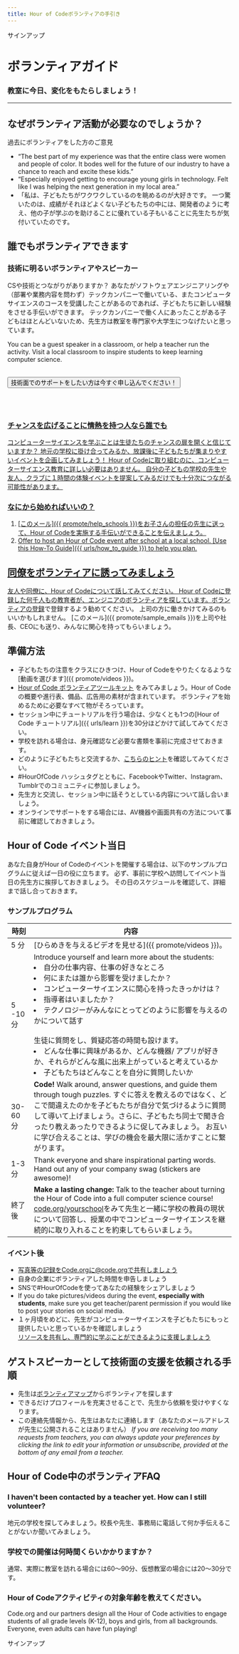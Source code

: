 ```yaml
---
title: Hour of Codeボランティアの手引き
---
```


サインアップ

# ボランティアガイド
### 教室に今日、変化をもたらしましょう！

***

## なぜボランティア活動が必要なのでしょうか？
過去にボランティアをした方のご意見

- “The best part of my experience was that the entire class were women and people of color. It bodes well for the future of our industry to have a chance to reach and excite these kids.”
- “Especially enjoyed getting to encourage young girls in technology. Felt like I was helping the next generation in my local area.”
- 「私は、子どもたちがワクワクしているのを眺めるのが大好きです。 一つ驚いたのは、成績がそれほどよくない子どもたちの中には、開発者のように考え、他の子が学ぶのを助けることに優れている子もいることに先生たちが気付いていたのです。

## 誰でもボランティアできます
### 技術に明るいボランティアやスピーカー
CSや技術とつながりがありますか？ あなたがソフトウェアエンジニアリングや（部署や業務内容を問わず）テックカンパニーで働いている、またコンピュータサイエンスのコースを受講したことがあるのであれば、子どもたちに新しい経験をさせる手伝いができます。 テックカンパニーで働く人にあったことがある子どもはほとんどいないため、先生方は教室を専門家や大学生につなげたいと思っています。

You can be a guest speaker in a classroom, or help a teacher run the activity. Visit a local classroom to inspire students to keep learning computer science.
<br>
<br>

<a href="https://code.org/volunteer"><button>技術面でのサポートをしたい方は今すぐ申し込んでください！</button>

<br>
<br>

### チャンスを広げることに情熱を持つ人なら誰でも
コンピューターサイエンスを学ぶことは生徒たちのチャンスの扉を開くと信じていますか？ 地元の学校に掛け合ってみるか、放課後に子どもたちが集まりやすいイベントを企画してみましょう！ Hour of Codeに取り組むのに、コンピューターサイエンス教育に詳しい必要はありません。 自分の子どもの学校の先生や友人、クラブに１時間の体験イベントを提案してみるだけでも十分次につながる可能性があります。

### なにから始めればいいの？

1. [このメール]({{ promote/help_schools }})をお子さんの担任の先生に送って、Hour of Codeを実施する手伝いができることを伝えましょう。
2. Offer to host an Hour of Code event after school at a local school. [Use this How-To Guide]({{ urls/how_to_guide }}) to help you plan.

## 同僚をボランティアに誘ってみましょう
友人や同僚に、Hour of Codeについて話してみてください。 Hour of Codeに登録した何千人もの教育者が、エンジニアのボランティアを探しています。[ボランティアの登録](https://code.org/volunteer/engineer)で登録するよう勧めてください。 上司の方に働きかけてみるのもいいかもしれません。 [このメール]({{ promote/sample_emails }})を上司や社長、CEOにも送り、みんなに関心を持ってもらいましょう。

## 準備方法
- 子どもたちの注意をクラスにひきつけ、Hour of Codeをやりたくなるような[動画を選びます]({{ promote/videos }})。
- [Hour of Code ボランティアツールキット](/files/hoc-volunteer-toolkit.pdf) をみてみましょう。Hour of Codeの概要や進行表、備品、広告用の素材が含まれています。 ボランティアを始めるために必要なすべて物がそろっています。
- セッション中にチュートリアルを行う場合は、少なくとも1つの[Hour of Code チュートリアル]({{ urls/learn }})を30分ほどかけて試してみてください。
- 学校を訪れる場合は、身元確認など必要な書類を事前に完成させておきます。
- どのように子どもたちと交流するか、[こちらのヒント](https://code.org/files/CSTT_Volunteers.pdf)を確認してみてください。
- #HourOfCode ハッシュタグとともに、FacebookやTwitter、Instagram、Tumblrでのコミュニティに参加しましょう。
- 先生方と交流し、セッション中に話そうとしている内容について話し合いましょう。
- オンラインでサポートをする場合には、AV機器や画面共有の方法について事前に確認しておきましょう。

## Hour of Code イベント当日
あなた自身がHour of Codeのイベントを開催する場合は、以下のサンプルプログラムに従えば一日の役に立ちます。 必ず、事前に学校へ訪問してイベント当日の先生方に挨拶しておきましょう。 その日のスケジュールを確認して、詳細まで話し合っておきます。

### サンプルプログラム

| 時刻     | 内容                                                                                                                                                                                                                                                                                                        |
| ------ | --------------------------------------------------------------------------------------------------------------------------------------------------------------------------------------------------------------------------------------------------------------------------------------------------------- |
| 5 分    | [ひらめきを与えるビデオを見せる]({{ promote/videos }})。                                                                                                                                                                                                                                                                  |
| 5 -10分 | Introduce yourself and learn more about the students: </ul><li>自分の仕事内容、仕事の好きなところ</li><li>何にまたは誰から影響を受けましたか？</li><li>コンピューターサイエンスに関心を持ったきっかけは？</li><li>指導者はいましたか？</li><li>テクノロジーがみんなにとってどのように影響を与えるのかについて話す</li><br>生徒に質問をし、質疑応答の時間も設けます。</br> <li> どんな仕事に興味があるか、どんな機器/ アプリが好きか、それらがどんな風に出来上がっていると考えているか </li><li> 子どもたちはどんなことを自分に質問したいか</ul> |
| 30-60分 | **Code!** Walk around, answer questions, and guide them through tough puzzles. すぐに答えを教えるのではなく、どこで間違えたのかを子どもたちが自分で気づけるように質問して導いて上げましょう。さらに、子どもたち同士で聞き合ったり教えあったりできるように促してみましょう。 お互いに学び合えることは、学びの機会を最大限に活かすことに繋がります。                                                                                         |
| 1-3分   | Thank everyone and share inspirational parting words. Hand out any of your company swag (stickers are awesome)!                                                                                                                                                                                           |
| 終了後    | **Make a lasting change:** Talk to the teacher about turning the Hour of Code into a full computer science course! [code.org/yourschool](https://code.org/yourschool)をみて先生と一緒に学校の教員の現状について回答し、授業の中でコンピューターサイエンスを継続的に取り入れることを約束してもらいましょう。                                                                  |

### イベント後
- 写真等の記録をCode.orgに@code.orgで共有しましょう
- 自身の企業にボランティアした時間を申告しましょう
- SNSで#HourOfCodeを使ってあなたの経験をシェアしましょう
- If you do take pictures/videos during the event, **especially with students**, make sure you get teacher/parent permission if you would like to post your stories on social media.
- １ヶ月頃をめどに、先生がコンピューターサイエンスを子どもたちにもっと提供したいと思っているかを確認しましょう <br/>[リソースを共有し、専門的に学ぶことができるように支援しましょう](https://code.org/yourschool)

## ゲストスピーカーとして技術面の支援を依頼される手順
- 先生は[ボランティアマップ](https://code.org/volunteer/local)からボランティアを探します
- できるだけプロフィールを充実させることで、先生から依頼を受けやすくなります。
- この連絡先情報から、先生はあなたに連絡します（あなたのメールアドレスが先生に公開されることはありません） *If you are receiving too many requests from teachers, you can always update your preferences by clicking the link to edit your information or unsubscribe, provided at the bottom of any email from a teacher.*

## Hour of Code中のボランティアFAQ

### I haven't been contacted by a teacher yet. How can I still volunteer?
地元の学校を探してみましょう。校長や先生、事務局に電話して何か手伝えることがないか聞いてみましょう。

### 学校での開催は何時間くらいかかりますか？
通常、実際に教室を訪れる場合には60～90分、仮想教室の場合には20～30分です。

### Hour of Codeアクティビティの対象年齢を教えてください。
Code.org and our partners design all the Hour of Code activities to engage students of all grade levels (K-12), boys and girls, from all backgrounds. Everyone, even adults can have fun playing!



サインアップ
